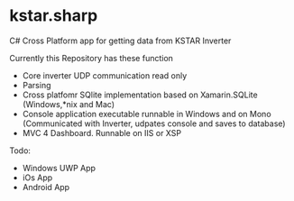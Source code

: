 # kstar.sharp
C# Cross Platform app for getting data from KSTAR Inverter

Currently this Repository has these function

 - Core inverter UDP communication read only
 - Parsing
 - Cross platfomr SQlite implementation based on Xamarin.SQLite (Windows,*nix and Mac)
 - Console application executable runnable in Windows and on Mono (Communicated with Inverter, udpates console and saves to database)
 - MVC 4 Dashboard. Runnable on IIS or XSP
 
 Todo:
 
 - Windows UWP App
 - iOs App
 - Android App
